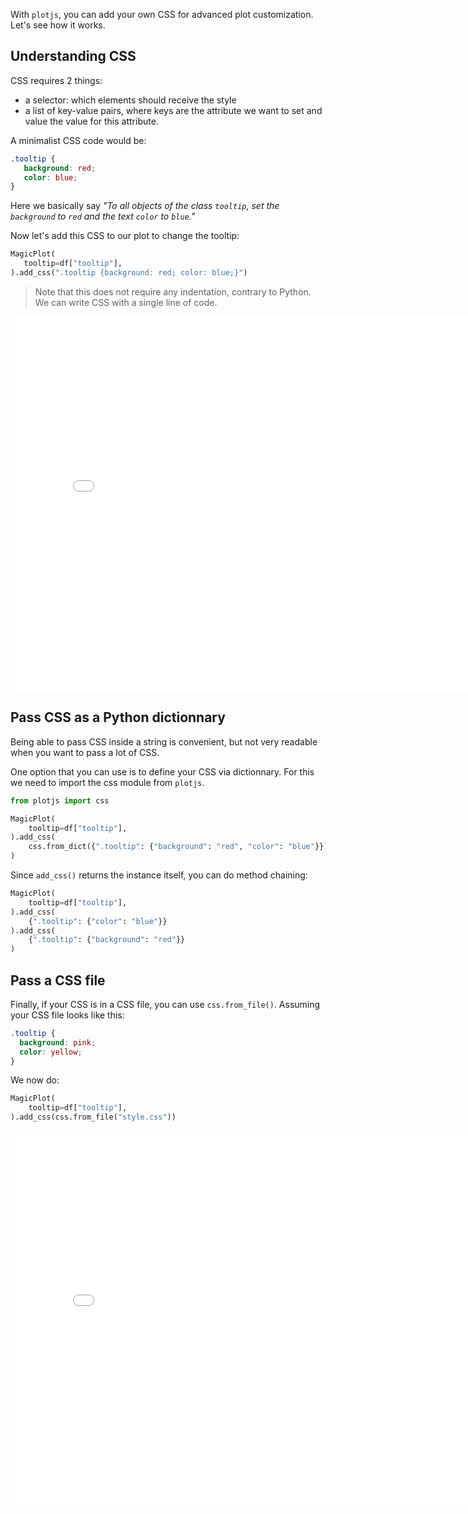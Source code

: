 With `plotjs`, you can add your own CSS for advanced plot customization. Let's see how it works.

## Understanding CSS

CSS requires 2 things:

- a selector: which elements should receive the style
- a list of key-value pairs, where keys are the attribute we want to set and value the value for this attribute.

A minimalist CSS code would be:

```CSS
.tooltip {
   background: red;
   color: blue;
}
```

Here we basically say _"To all objects of the class `tooltip`, set the `background` to `red` and the text `color` to `blue`."_

Now let's add this CSS to our plot to change the tooltip:

```python
MagicPlot(
   tooltip=df["tooltip"],
).add_css(".tooltip {background: red; color: blue;}")
```

> Note that this does not require any indentation, contrary to Python. We can write CSS with a single line of code.

<iframe width="800" height="600" src="CSS.html" style="border:none;"></iframe>

## Pass CSS as a Python dictionnary

Being able to pass CSS inside a string is convenient, but not very readable when you want to pass a lot of CSS.

One option that you can use is to define your CSS via dictionnary. For this we need to import the css module from `plotjs`.

```python
from plotjs import css

MagicPlot(
    tooltip=df["tooltip"],
).add_css(
    css.from_dict({".tooltip": {"background": "red", "color": "blue"}}),
)
```

Since `add_css()` returns the instance itself, you can do method chaining:

```python
MagicPlot(
    tooltip=df["tooltip"],
).add_css(
    {".tooltip": {"color": "blue"}}
).add_css(
    {".tooltip": {"background": "red"}}
)
```

## Pass a CSS file

Finally, if your CSS is in a CSS file, you can use `css.from_file()`. Assuming your CSS file looks like this:

```CSS
.tooltip {
  background: pink;
  color: yellow;
}
```

We now do:

```python
MagicPlot(
    tooltip=df["tooltip"],
).add_css(css.from_file("style.css"))
```

<iframe width="800" height="600" src="CSS-2.html" style="border:none;"></iframe>
